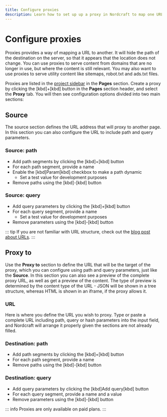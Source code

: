 ```yaml
---
title: Configure proxies
description: Learn how to set up up a proxy in Nordcraft to map one URL to another.
---
```


# Configure proxies

Proxies provides a way of mapping a URL to another. It will hide the path of the destination on the server, so that it appears that the location does not change.
You can use proxies to serve content from domains that are no longer in use, but where the content is still relevant. You may also want to use proxies to serve utility content like sitemaps, robot.txt and ads.txt files.

Proxies are listed in the [project sidebar](/the-editor/project-sidebar) in the **Pages** section.
Create a proxy by clicking the [kbd]+[kbd] button in the **Pages** section header, and select the **Proxy** tab. You will then see configuration options divided into two main sections:

## Source

The source section defines the URL address that will proxy to another page. In this section you can also configure the URL to include path and query parameters.

### Source: path

- Add path segments by clicking the [kbd]+[kbd] button
- For each path segment, provide a name
- Enable the [kbd]Param[kbd] checkbox to make a path dynamic
  - Set a test value for development purposes
- Remove paths using the [kbd]-[kbd] button

### Source: query

- Add query parameters by clicking the [kbd]+[kbd] button
- For each query segment, provide a name
  - Set a test value for development purposes
- Remove parameters using the [kbd]-[kbd] button

::: tip
If you are not familiar with URL structure, check out the [blog post about URLs](https://blog.nordcraft.com/urls-how-do-they-really-work).
:::

## Proxy to

Use the **Proxy to** section to define the URL that will be the target of the proxy, which you can configure using path and query parameters, just like the **Source**. In this section you can also see a preview of the complete proxy URL, as well as get a preview of the content. The type of preview is determined by the content type of the URL - JSON will be shown in a tree structure, whereas HTML is shown in an iframe, if the proxy allows it.

### URL

Here is where you define the URL you wish to proxy. Type or paste a complete URL including path, query or hash parameters into the input field, and Nordcraft will arrange it properly given the sections are not already filled.

### Destination: path

- Add path segments by clicking the [kbd]+[kbd] button
- For each path segment, provide a name
- Remove paths using the [kbd]-[kbd] button

### Destination: query

- Add query parameters by clicking the [kbd]Add query[kbd] button
- For each query segment, provide a name and a value
- Remove parameters using the [kbd]-[kbd] button

::: info
Proxies are only available on paid plans.
:::
